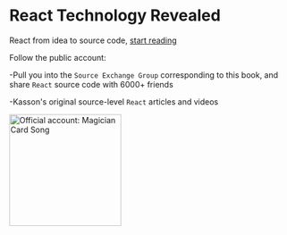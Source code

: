 # React Technology Revealed

React from idea to source code, [start reading](https://react.iamkasong.com/)


Follow the public account:

-Pull you into the `Source Exchange Group` corresponding to this book, and share `React` source code with 6000+ friends

-Kasson's original source-level `React` articles and videos


<img width="200" src="https://p4.ssl.qhimg.com/t0125877eac50823b5a.jpg" alt="Official account: Magician Card Song" />
